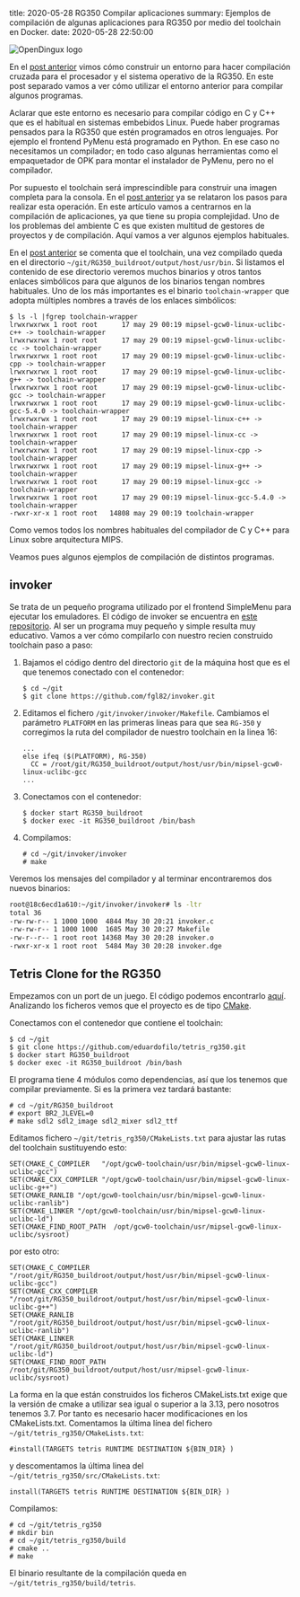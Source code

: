 title: 2020-05-28 RG350 Compilar aplicaciones
summary: Ejemplos de compilación de algunas aplicaciones para RG350 por medio del toolchain en Docker.
date: 2020-05-28 22:50:00

![OpenDingux logo](/images/posts/rg350_compile/logo.png)

En el [post anterior](/2020-05-25-rg350_docker_buildroot.html) vimos cómo construir un entorno para hacer compilación cruzada para el procesador y el sistema operativo de la RG350. En este post separado vamos a ver cómo utilizar el entorno anterior para compilar algunos programas.

Aclarar que este entorno es necesario para compilar código en C y C++ que es el habitual en sistemas embebidos Linux. Puede haber programas pensados para la RG350 que estén programados en otros lenguajes. Por ejemplo el frontend PyMenu está programado en Python. En ese caso no necesitamos un compilador; en todo caso algunas herramientas como el empaquetador de OPK para montar el instalador de PyMenu, pero no el compilador.

Por supuesto el toolchain será imprescindible para construir una imagen completa para la consola. En el [post anterior](/2020-05-25-rg350_docker_buildroot.html) ya se relataron los pasos para realizar esta operación. En este artículo vamos a centrarnos en la compilación de aplicaciones, ya que tiene su propia complejidad. Uno de los problemas del ambiente C es que existen multitud de gestores de proyectos y de compilación. Aquí vamos a ver algunos ejemplos habituales.

En el [post anterior](/2020-05-25-rg350_docker_buildroot.html) se comenta que el toolchain, una vez compilado queda en el directorio `~/git/RG350_buildroot/output/host/usr/bin`. Si listamos el contenido de ese directorio veremos muchos binarios y otros tantos enlaces simbólicos para que algunos de los binarios tengan nombres habituales. Uno de los más importantes es el binario `toolchain-wrapper` que adopta múltiples nombres a través de los enlaces simbólicos:

```
$ ls -l |fgrep toolchain-wrapper
lrwxrwxrwx 1 root root      17 may 29 00:19 mipsel-gcw0-linux-uclibc-c++ -> toolchain-wrapper
lrwxrwxrwx 1 root root      17 may 29 00:19 mipsel-gcw0-linux-uclibc-cc -> toolchain-wrapper
lrwxrwxrwx 1 root root      17 may 29 00:19 mipsel-gcw0-linux-uclibc-cpp -> toolchain-wrapper
lrwxrwxrwx 1 root root      17 may 29 00:19 mipsel-gcw0-linux-uclibc-g++ -> toolchain-wrapper
lrwxrwxrwx 1 root root      17 may 29 00:19 mipsel-gcw0-linux-uclibc-gcc -> toolchain-wrapper
lrwxrwxrwx 1 root root      17 may 29 00:19 mipsel-gcw0-linux-uclibc-gcc-5.4.0 -> toolchain-wrapper
lrwxrwxrwx 1 root root      17 may 29 00:19 mipsel-linux-c++ -> toolchain-wrapper
lrwxrwxrwx 1 root root      17 may 29 00:19 mipsel-linux-cc -> toolchain-wrapper
lrwxrwxrwx 1 root root      17 may 29 00:19 mipsel-linux-cpp -> toolchain-wrapper
lrwxrwxrwx 1 root root      17 may 29 00:19 mipsel-linux-g++ -> toolchain-wrapper
lrwxrwxrwx 1 root root      17 may 29 00:19 mipsel-linux-gcc -> toolchain-wrapper
lrwxrwxrwx 1 root root      17 may 29 00:19 mipsel-linux-gcc-5.4.0 -> toolchain-wrapper
-rwxr-xr-x 1 root root   14808 may 29 00:19 toolchain-wrapper
```

Como vemos todos los nombres habituales del compilador de C y C++ para Linux sobre arquitectura MIPS.

Veamos pues algunos ejemplos de compilación de distintos programas.

## invoker

Se trata de un pequeño programa utilizado por el frontend SimpleMenu para ejecutar los emuladores. 
El código de invoker se encuentra en [este repositorio](https://github.com/fgl82/invoker). Al ser un programa muy pequeño y simple resulta muy educativo. Vamos a ver cómo compilarlo con nuestro recien construido toolchain paso a paso:

1. Bajamos el código dentro del directorio `git` de la máquina host que es el que tenemos conectado con el contenedor:

    ```
    $ cd ~/git
    $ git clone https://github.com/fgl82/invoker.git
    ```

2. Editamos el fichero `/git/invoker/invoker/Makefile`. Cambiamos el parámetro `PLATFORM` en las primeras lineas para que sea `RG-350` y corregimos la ruta del compilador de nuestro toolchain en la linea 16:

    ```
    ...
    else ifeq ($(PLATFORM), RG-350)
      CC = /root/git/RG350_buildroot/output/host/usr/bin/mipsel-gcw0-linux-uclibc-gcc
    ...
    ```

3. Conectamos con el contenedor:

    ```
    $ docker start RG350_buildroot
    $ docker exec -it RG350_buildroot /bin/bash
    ```

4. Compilamos:

    ```
    # cd ~/git/invoker/invoker
    # make
    ```

Veremos los mensajes del compilador y al terminar encontraremos dos nuevos binarios:

```bash
root@18c6ecd1a610:~/git/invoker/invoker# ls -ltr
total 36
-rw-rw-r-- 1 1000 1000  4844 May 30 20:21 invoker.c
-rw-rw-r-- 1 1000 1000  1685 May 30 20:27 Makefile
-rw-r--r-- 1 root root 14368 May 30 20:28 invoker.o
-rwxr-xr-x 1 root root  5484 May 30 20:28 invoker.dge
```

## Tetris Clone for the RG350

Empezamos con un port de un juego. El código podemos encontrarlo [aquí](https://github.com/eduardofilo/tetris_rg350). Analizando los ficheros vemos que el proyecto es de tipo [CMake](https://cmake.org/).

Conectamos con el contenedor que contiene el toolchain:

```
$ cd ~/git
$ git clone https://github.com/eduardofilo/tetris_rg350.git
$ docker start RG350_buildroot
$ docker exec -it RG350_buildroot /bin/bash
```

El programa tiene 4 módulos como dependencias, así que los tenemos que compilar previamente. Si es la primera vez tardará bastante:

```
# cd ~/git/RG350_buildroot
# export BR2_JLEVEL=0
# make sdl2 sdl2_image sdl2_mixer sdl2_ttf
```

Editamos fichero `~/git/tetris_rg350/CMakeLists.txt` para ajustar las rutas del toolchain sustituyendo esto:

```
SET(CMAKE_C_COMPILER   "/opt/gcw0-toolchain/usr/bin/mipsel-gcw0-linux-uclibc-gcc")
SET(CMAKE_CXX_COMPILER "/opt/gcw0-toolchain/usr/bin/mipsel-gcw0-linux-uclibc-g++")
SET(CMAKE_RANLIB "/opt/gcw0-toolchain/usr/bin/mipsel-gcw0-linux-uclibc-ranlib")
SET(CMAKE_LINKER "/opt/gcw0-toolchain/usr/bin/mipsel-gcw0-linux-uclibc-ld")
SET(CMAKE_FIND_ROOT_PATH  /opt/gcw0-toolchain/usr/mipsel-gcw0-linux-uclibc/sysroot)
```

por esto otro:

```
SET(CMAKE_C_COMPILER   "/root/git/RG350_buildroot/output/host/usr/bin/mipsel-gcw0-linux-uclibc-gcc")
SET(CMAKE_CXX_COMPILER "/root/git/RG350_buildroot/output/host/usr/bin/mipsel-gcw0-linux-uclibc-g++")
SET(CMAKE_RANLIB "/root/git/RG350_buildroot/output/host/usr/bin/mipsel-gcw0-linux-uclibc-ranlib")
SET(CMAKE_LINKER "/root/git/RG350_buildroot/output/host/usr/bin/mipsel-gcw0-linux-uclibc-ld")
SET(CMAKE_FIND_ROOT_PATH  /root/git/RG350_buildroot/output/host/usr/mipsel-gcw0-linux-uclibc/sysroot)
```

La forma en la que están construidos los ficheros CMakeLists.txt exige que la versión de cmake a utilizar sea igual o superior a la 3.13, pero nosotros tenemos 3.7. Por tanto es necesario hacer modificaciones en los CMakeLists.txt. Comentamos la última línea del fichero `~/git/tetris_rg350/CMakeLists.txt`:

```
#install(TARGETS tetris RUNTIME DESTINATION ${BIN_DIR} )
```

y descomentamos la última linea del `~/git/tetris_rg350/src/CMakeLists.txt`:

```
install(TARGETS tetris RUNTIME DESTINATION ${BIN_DIR} )
```

Compilamos:

```
# cd ~/git/tetris_rg350
# mkdir bin
# cd ~/git/tetris_rg350/build
# cmake ..
# make
```

El binario resultante de la compilación queda en `~/git/tetris_rg350/build/tetris`.
